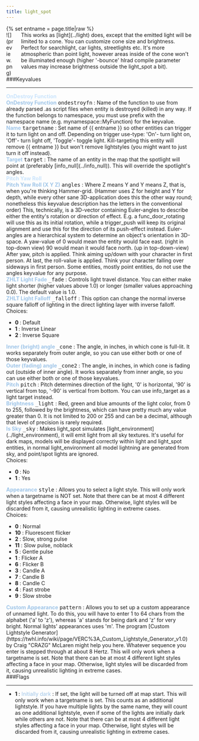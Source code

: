 ```yaml
---
title: light_spot
---
```

<div>{% set entname = page.title|raw %}</div>
<div class="container previewimg">
<div class="columns">
<div class="imagepadding column col-auto" markdown="1">![](preview.png)</div>
<div class="column entityentry" markdown="1">This works as [light](../light) does, except that the emitted light will be limited to a cone. You can customize cone size and brightness. Perfect for searchlight, car lights, streetlights etc. It's more atmospheric than point light, however areas inside of the cone won't be illuminated enough (higher '-bounce' hlrad compile parameter values may increase brightness outside the light_spot a bit).</div>
</div>
</div>
###Keyvalues
<hr>
<div class="accordion entityentry">
<input type="checkbox" id="accordion-1" name="accordion-checkbox" hidden>
<label class="accordion-header" for="accordion-1">
<span style="color:#cae4fc;"><b>OnDestroy Function</b></span>
<i class="icon icon-arrow-right mr-1"></i>
</label>
<div class="accordion-body entgroup">
<div class="entityentry" markdown="1">
<span style="color:#9fc5e8;"><b>OnDestroy Function</b></span> <kbd  class="tooltip" data-tooltip="string">ondestroyfn</kbd> :
Name of the function to use from already parsed .as script files when entity is destroyed (killed) in any way. If the function belongs to namespace, you must use prefix with the namespace name (e.g. mynamespace::MyFunction) for the keyvalue.
</div>
</div>
</div>
<div class="entityentry" markdown="1">
<span style="color:#9fc5e8;"><b>Name</b></span> <kbd  class="tooltip" data-tooltip="target_source">targetname</kbd> :
Set name of {{ entname }} so other entities can trigger it to turn light on and off. Depending on trigger use-type: 'On'- turn light on, 'Off'- turn light off, 'Toggle'- toggle light. Kill-targeting this entity will remove {{ entname }} but won't remove lightstyles (you might want to just turn it off instead).
</div>
<div class="entityentry" markdown="1">
<span style="color:#9fc5e8;"><b>Target</b></span> <kbd  class="tooltip" data-tooltip="target_destination">target</kbd> :
The name of an entity in the map that the spotlight will point at (preferably [info_null](../info_null)). This will override the spotlight's angles.
</div>
<div class="accordion entityentry">
<input type="checkbox" id="accordion-2" name="accordion-checkbox" hidden>
<label class="accordion-header" for="accordion-2">
<span style="color:#cae4fc;"><b>Pitch Yaw Roll</b></span>
<i class="icon icon-arrow-right mr-1"></i>
</label>
<div class="accordion-body entgroup">
<div class="entityentry" markdown="1">
<span style="color:#9fc5e8;"><b>Pitch Yaw Roll (X Y Z)</b></span> <kbd  class="tooltip" data-tooltip="string">angles</kbd> :
Where Z means Y and Y means Z, that is, when you're thinking Hammer-grid. (Hammer uses Z for height and Y for depth, while every other sane 3D-application does this the other way round; nonetheless this keyvalue description has the letters in the conventional order) This, technically, is a 3D-vector containing Euler-angles to describe either the entity's rotation or direction of effect. E.g. a func_door_rotating will use this as its initial rotation, while a trigger_push will keep its original alignment and use this for the direction of its push-effect instead. Euler-angles are a hierarchical system to determine an object's orientation in 3D-space. A yaw-value of 0 would mean the entity would face east. (right in top-down view) 90 would mean it would face north. (up in top-down-view) After yaw, pitch is applied. Think aiming up/down with your character in first person. At last, the roll-value is applied. Think your character falling over sideways in first person. Some entities, mostly point entities, do not use the angles keyvalue for any purpose.
</div>
</div>
</div>
<div class="entityentry" markdown="1">
<span style="color:#9fc5e8;"><b>ZHLT Light Fade</b></span> <kbd  class="tooltip" data-tooltip="string">_fade</kbd> :
Controls light travel distance. You can either make light shorter (higher values above 1.0) or longer (smaller values approaching 0.0). The default value is 1.0.
</div>
<div class="entityentry" markdown="1">
<span style="color:#9fc5e8;"><b>ZHLT Light Falloff</b></span> <kbd  class="tooltip" data-tooltip="choices">_falloff</kbd> :
This option can change the normal inverse square falloff of lighting in the direct lighting layer with inverse falloff.
<div class="accordion">
<input type="checkbox" id="accordion-3" name="accordion-checkbox" hidden>
<label class="accordion-header" for="accordion-3">
<i class="icon icon-arrow-right mr-1"></i>
Choices:
</label>
<div class="accordion-body">
<ul>
<li><b>0 </b> : Default</li>
<li><b>1 </b> : Inverse Linear</li>
<li><b>2 </b> : Inverse Square</li>
</ul>
</div>
</div>
</div>
<div class="entityentry" markdown="1">
<span style="color:#9fc5e8;"><b>Inner (bright) angle</b></span> <kbd  class="tooltip" data-tooltip="integer">_cone</kbd> :
The angle, in inches, in which cone is full-lit. It works separately from outer angle, so you can use either both or one of those keyvalues.
</div>
<div class="entityentry" markdown="1">
<span style="color:#9fc5e8;"><b>Outer (fading) angle</b></span> <kbd  class="tooltip" data-tooltip="integer">_cone2</kbd> :
The angle, in inches, in which cone is fading out (outside of inner angle). It works separately from inner angle, so you can use either both or one of those keyvalues.
</div>
<div class="entityentry" markdown="1">
<span style="color:#9fc5e8;"><b>Pitch</b></span> <kbd  class="tooltip" data-tooltip="integer">pitch</kbd> :
Pitch determines direction of the light, '0' is horizontal, '90' is vertical from top, '-90' is vertical from bottom. You can use info_target as a light target instead.
</div>
<div class="entityentry" markdown="1">
<span style="color:#9fc5e8;"><b>Brightness</b></span> <kbd  class="tooltip" data-tooltip="color255">_light</kbd> :
Red, green and blue amounts of the light color, from 0 to 255, followed by the brightness, which can have pretty much any value greater than 0. It is not limited to 200 or 255 and can be a decimal, although that level of precision is rarely required.
</div>
<div class="entityentry" markdown="1">
<span style="color:#9fc5e8;"><b>Is Sky</b></span> <kbd  class="tooltip" data-tooltip="Choices">_sky</kbd> :
Makes light_spot simulates [light_environment](../light_environment), it will emit light from all sky textures. It's useful for dark maps, models will be displayed correctly within light and light_spot entities, in normal light_environment all model lightning are generated from sky, and point/spot lights are ignored.
<div class="accordion">
<input type="checkbox" id="accordion-4" name="accordion-checkbox" hidden>
<label class="accordion-header" for="accordion-4">
<i class="icon icon-arrow-right mr-1"></i>
Choices:
</label>
<div class="accordion-body">
<ul>
<li><b>0 </b> : No</li>
<li><b>1 </b> : Yes</li>
</ul>
</div>
</div>
</div>
<div class="entityentry" markdown="1">
<span style="color:#9fc5e8;"><b>Appearance</b></span> <kbd  class="tooltip" data-tooltip="Choices">style</kbd> :
Allows you to select a light style. This will only work when a targetname is NOT set. Note that there can be at most 4 different light styles affecting a face in your map. Otherwise, light styles will be discarded from it, causing unrealistic lighting in extreme cases.
<div class="accordion">
<input type="checkbox" id="accordion-5" name="accordion-checkbox" hidden>
<label class="accordion-header" for="accordion-5">
<i class="icon icon-arrow-right mr-1"></i>
Choices:
</label>
<div class="accordion-body">
<ul>
<li><b>0 </b> : Normal</li>
<li><b>10</b> : Fluorescent flicker</li>
<li><b>2 </b> : Slow, strong pulse</li>
<li><b>11</b> : Slow pulse, noblack</li>
<li><b>5 </b> : Gentle pulse</li>
<li><b>1 </b> : Flicker A</li>
<li><b>6 </b> : Flicker B</li>
<li><b>3 </b> : Candle A</li>
<li><b>7 </b> : Candle B</li>
<li><b>8 </b> : Candle C</li>
<li><b>4 </b> : Fast strobe</li>
<li><b>9 </b> : Slow strobe</li>
</ul>
</div>
</div>
</div>
<div class="entityentry" markdown="1">
<span style="color:#9fc5e8;"><b>Custom Appearance</b></span> <kbd  class="tooltip" data-tooltip="string">pattern</kbd> :
Allows you to set up a custom appearance of unnamed light. To do this, you will have to enter 1 to 64 chars from the alphabet ('a' to 'z'), whereas 'a' stands for being dark and 'z' for very bright. Normal lights' appearances uses 'm'. The program [Custom Lightstyle Generator](https://twhl.info/wiki/page/VERC%3A_Custom_Lightstyle_Generator_v1.0) by Craig "CRAZG" McLaren might help you here. Whatever sequence you enter is stepped through at about 8 Hertz. This will only work when a targetname is set. Note that there can be at most 4 different light styles affecting a face in your map. Otherwise, light styles will be discarded from it, causing unrealistic lighting in extreme cases.
</div>
###Flags
<hr>
<div class="entityflags">
<ul>
<li class="imagepadding" markdown="1"><b>1 </b> : <span style="color:#9fc5e8;">Initially dark</span> : If set, the light will be turned off at map start. This will only work when a targetname is set. This counts as an additional lightstyle. If you have multiple lights by the same name, they will count as one additional lightstyle, even if some of the lights are initially dark while others are not. Note that there can be at most 4 different light styles affecting a face in your map. Otherwise, light styles will be discarded from it, causing unrealistic lighting in extreme cases.</li>
</ul>
</div>
